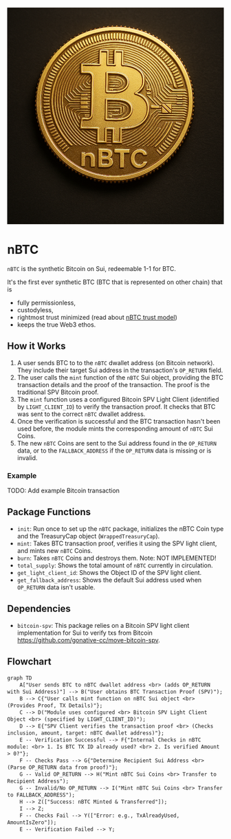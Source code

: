 ![nBTC Logo!](../assets/nBTC.png)

# nBTC

`nBTC` is the synthetic Bitcoin on Sui, redeemable 1-1 for BTC.

It's the first ever synthetic BTC (BTC that is represented on other chain) that is

- fully permissionless,
- custodyless,
- rightmost trust minimized (read about [nBTC trust model](https://x.com/goNativeCC/status/1899487861939806641))
- keeps the true Web3 ethos.

## How it Works

1.  A user sends BTC to to the `nBTC` dwallet address (on Bitcoin network). They include their target Sui address in the transaction's `OP_RETURN` field.
2.  The user calls the `mint` function of the `nBTC` Sui object, providing the BTC transaction details and the proof of the transaction. The proof is the traditional SPV Bitcoin proof.
3.  The `mint` function uses a configured Bitcoin SPV Light Client (identified by `LIGHT_CLIENT_ID`) to verify the transaction proof. It checks that BTC was sent to the correct `nBTC` dwallet address.
4.  Once the verification is successful and the BTC transaction hasn't been used before, the module mints the corresponding amount of `nBTC` Sui Coins.
5.  The new `nBTC` Coins are sent to the Sui address found in the `OP_RETURN` data, or to the `FALLBACK_ADDRESS` if the `OP_RETURN` data is missing or is invalid.

### Example

TODO: Add example Bitcoin transaction

## Package Functions

- `init`: Run once to set up the `nBTC` package, initializes the nBTC Coin type and the TreasuryCap object (`WrappedTreasuryCap`).
- `mint`: Takes BTC transaction proof, verifies it using the SPV light client, and mints new `nBTC` Coins.
- `burn`: Takes `nBTC` Coins and destroys them. Note: NOT IMPLEMENTED!
- `total_supply`: Shows the total amount of `nBTC` currently in circulation.
- `get_light_client_id`: Shows the Object ID of the SPV light client.
- `get_fallback_address`: Shows the default Sui address used when `OP_RETURN` data isn't usable.

## Dependencies

- `bitcoin-spv`: This package relies on a Bitcoin SPV light client implementation for Sui to verify txs from Bitcoin https://github.com/gonative-cc/move-bitcoin-spv.

## Flowchart

```mermaid
graph TD
    A["User sends BTC to nBTC dwallet address <br> (adds OP_RETURN with Sui Address)"] --> B("User obtains BTC Transaction Proof (SPV)");
    B --> C{"User calls mint function on nBTC Sui object <br> (Provides Proof, TX Details)"};
    C --> D("Module uses configured <br> Bitcoin SPV Light Client Object <br> (specified by LIGHT_CLIENT_ID)");
    D --> E{"SPV Client verifies the transaction proof <br> (Checks inclusion, amount, target: nBTC dwallet address)"};
    E -- Verification Successful --> F{"Internal Checks in nBTC module: <br> 1. Is BTC TX ID already used? <br> 2. Is verified Amount > 0?"};
    F -- Checks Pass --> G{"Determine Recipient Sui Address <br> (Parse OP_RETURN data from proof)"};
    G -- Valid OP_RETURN --> H("Mint nBTC Sui Coins <br> Transfer to Recipient Address");
    G -- Invalid/No OP_RETURN --> I("Mint nBTC Sui Coins <br> Transfer to FALLBACK_ADDRESS");
    H --> Z(["Success: nBTC Minted & Transferred"]);
    I --> Z;
    F -- Checks Fail --> Y(["Error: e.g., TxAlreadyUsed, AmountIsZero"]);
    E -- Verification Failed --> Y;
```
